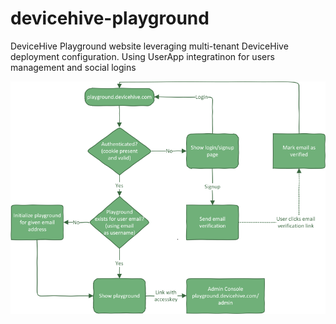 # devicehive-playground
DeviceHive Playground website leveraging multi-tenant DeviceHive deployment configuration.
Using UserApp integratinon for users management and social logins

![Flow Diagram](diagram.png "Flow Diagram")

